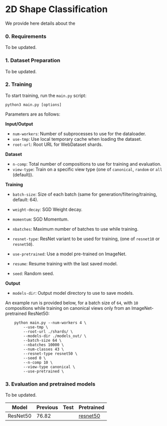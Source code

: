 # 2D Shape Classification

We provide here details about the 

### 0. Requirements
To be updated.

### 1. Dataset Preparation
To be updated.

### 2. Training
To start training, run the `main.py` script:

`python3 main.py [options]`

Parameters are as follows:

**Input/Output**
- `num-workers`: Number of subprocesses to use for the dataloader.
- `use-tmp`: Use local temporary cache when loading the dataset.
- `root-url`: Root URL for WebDataset shards.


**Dataset**
- `n-comp`: Total number of compositions to use for training and evaluation.
- `view-type`: Train on a specific view type (one of `canonical`, `random` or `all` (default)).


**Training**
- `batch-size`: Size of each batch (same for generation/filtering/training, default: 64).
- `weight-decay`: SGD Weight decay.
- `momentum`: SGD Momentum.

- `nbatches`: Maximum number of batches to use while training.
- `resnet-type`: ResNet variant to be used for training, (one of `resnet10` or `resnet50`).
- `use-pretrained`: Use a model pre-trained on ImageNet.

- `resume`: Resume training with the last saved model.
- `seed`: Random seed.

**Output**

- `models-dir`: Output model directory to use to save models.

An example run is provided below, for a batch size of `64`, with `10` compositions while training on canonical views only from an ImageNet-pretrained ResNet50:

```
	python main.py --num-workers 4 \
	    --use-tmp \
	    --root-url ./shards/ \
	    --models-dir ./models_out/ \
	    --batch-size 64 \
	    --nbatches 10000 \
	    --num-classes 43 \
	    --resnet-type resnet50 \
	    --seed 0 \
	    --n-comp 10 \
	    --view-type canonical \
	    --use-pretrained \
```

### 3. Evaluation and pretrained models
To be updated.

| Model | Previous | Test| Pretrained|
|--|--|--|--|
|ResNet50 | 76.82 | | [resnet50](https://drive.google.com/file/d/1o9cQieZByHb11Wo7lNyLWbwEuBNcrrfB/view?usp=sharing) | 

